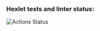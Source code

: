 ### Hexlet tests and linter status:
![Actions Status](https://github.com/artemadilev/php-project-lvl1/workflows/hexlet-check/badge.svg)